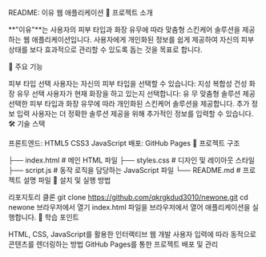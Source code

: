 README: 이유 웹 애플리케이션 📌 프로젝트 소개

**"이유"**는 사용자의 피부 타입과 화장 유무에 따라 맞춤형 스킨케어 솔루션을 제공하는 웹 애플리케이션입니다. 사용자에게 개인화된 정보를 쉽게 제공하여 자신의 피부 상태를 보다 효과적으로 관리할 수 있도록 돕는 것을 목표로 합니다.

🚀 주요 기능

피부 타입 선택 사용자는 자신의 피부 타입을 선택할 수 있습니다: 지성 복합성 건성 화장 유무 선택 사용자가 현재 화장을 하고 있는지 선택합니다: 유 무 맞춤형 솔루션 제공 선택한 피부 타입과 화장 유무에 따라 개인화된 스킨케어 솔루션을 제공합니다. 추가 정보 입력 사용자는 더 정확한 솔루션 제공을 위해 추가적인 정보를 입력할 수 있습니다. 🛠 기술 스택

프론트엔드: HTML5 CSS3 JavaScript 배포: GitHub Pages 📂 프로젝트 구조

├── index.html # 메인 HTML 파일 ├── styles.css # 디자인 및 레이아웃 스타일 ├── script.js # 동작 로직을 담당하는 JavaScript 파일 └── README.md # 프로젝트 설명 파일 🔧 설치 및 실행 방법

리포지토리 클론 git clone https://github.com/qkrgkdud3010/newone.git cd newone 브라우저에서 열기 index.html 파일을 브라우저에서 열어 애플리케이션을 실행합니다. 🌟 학습 포인트

HTML, CSS, JavaScript를 활용한 인터랙티브 웹 개발 사용자 입력에 따라 동적으로 콘텐츠를 렌더링하는 방법 GitHub Pages를 통한 프로젝트 배포 및 관리
